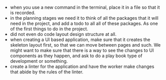 - when you use a new command in the terminal, place it in a file so that it is recorded.
- in the planning stages we need it to think of all the packages that it will need in the project, and add a todo to all all of these packages.  As one of the first things to do in the project.
- did not even do code layout design structure at all.
- when creating a UI based application, make sure that it creates the skeleton layout first, so that we can move between pages and such.  We might want to make sure that there is a way to see the changes to UI components as they happen, and ask to do a play book type of development or something.
- create a linter for the application and have the worker make changes that abide by the rules of the linter.